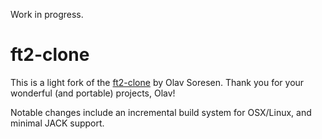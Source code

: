 Work in progress.

# ft2-clone

This is a light fork of the [ft2-clone](https://16-bits.org/ft2.php) by
Olav Soresen. Thank you for your wonderful (and portable) projects, Olav!

Notable changes include an incremental build system for OSX/Linux,
and minimal JACK support.
